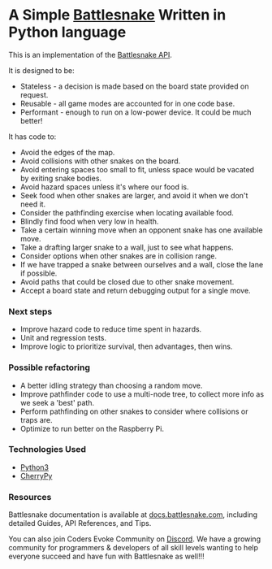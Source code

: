 # A Simple [Battlesnake](http://play.battlesnake.com) Written in Python language 

This is an implementation of the [Battlesnake API](https://docs.battlesnake.com/references/api). 

It is designed to be:
- Stateless - a decision is made based on the board state provided on request.
- Reusable - all game modes are accounted for in one code base.
- Performant - enough to run on a low-power device.  It could be much better!

It has code to:

- Avoid the edges of the map.
- Avoid collisions with other snakes on the board.
- Avoid entering spaces too small to fit, unless space would be vacated by exiting snake bodies.
- Avoid hazard spaces unless it's where our food is.
- Seek food when other snakes are larger, and avoid it when we don't need it.
- Consider the pathfinding exercise when locating available food.
- Blindly find food when very low in health.
- Take a certain winning move when an opponent snake has one available move.
- Take a drafting larger snake to a wall, just to see what happens.
- Consider options when other snakes are in collision range.
- If we have trapped a snake between ourselves and a wall, close the lane if possible.
- Avoid paths that could be closed due to other snake movement.
- Accept a board state and return debugging output for a single move.

### Next steps

- Improve hazard code to reduce time spent in hazards.
- Unit and regression tests.
- Improve logic to prioritize survival, then advantages, then wins.

### Possible refactoring

- A better idling strategy than choosing a random move.
- Improve pathfinder code to use a multi-node tree, to collect more info as we seek a 'best' path.
- Perform pathfinding on other snakes to consider where collisions or traps are.
- Optimize to run better on the Raspberry Pi.

### Technologies Used

* [Python3](https://www.python.org/)
* [CherryPy](https://cherrypy.org/)

### Resources

Battlesnake documentation is available at [docs.battlesnake.com](https://docs.battlesnake.com), including detailed Guides, API References, and Tips.

You can also join Coders Evoke Community on [Discord](https://discord.gg/FZusE7FH4q). We have a growing community for programmers & developers of all skill levels wanting to help everyone succeed and have fun with Battlesnake as well!!!
